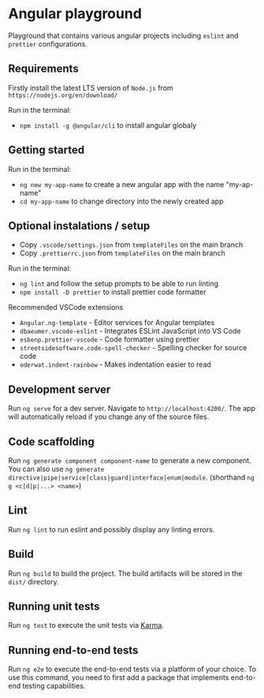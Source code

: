 # Angular playground

Playground that contains various angular projects including `eslint` and `prettier` configurations.

## Requirements

Firstly install the latest LTS version of `Node.js` from `https://nodejs.org/en/download/`

Run in the terminal:

- `npm install -g @angular/cli` to install angular globaly

## Getting started

Run in the terminal:

- `ng new my-app-name` to create a new angular app with the name "my-ap-name"
- `cd my-app-name` to change directory into the newly created app

## Optional instalations / setup

- Copy `.vscode/settings.json` from `templateFiles` on the main branch
- Copy `.prettierrc.json` from `templateFiles` on the main branch

Run in the terminal:

- `ng lint` and follow the setup prompts to be able to run linting
- `npm install -D prettier` to install prettier code formatter

Recommended VSCode extensions

- `Angular.ng-template` - Editor services for Angular templates
- `dbaeumer.vscode-eslint` - Integrates ESLint JavaScript into VS Code
- `esbenp.prettier-vscode` - Code formatter using prettier
- `streetsidesoftware.code-spell-checker` - Spelling checker for source code
- `oderwat.indent-rainbow` - Makes indentation easier to read

## Development server

Run `ng serve` for a dev server. Navigate to `http://localhost:4200/`. The app will automatically reload if you change any of the source files.

## Code scaffolding

Run `ng generate component component-name` to generate a new component. You can also use `ng generate directive|pipe|service|class|guard|interface|enum|module`. (shorthand `ng g <c|d|p|...> <name>`)

## Lint

Run `ng lint` to run eslint and possibly display any linting errors.

## Build

Run `ng build` to build the project. The build artifacts will be stored in the `dist/` directory.

## Running unit tests

Run `ng test` to execute the unit tests via [Karma](https://karma-runner.github.io).

## Running end-to-end tests

Run `ng e2e` to execute the end-to-end tests via a platform of your choice. To use this command, you need to first add a package that implements end-to-end testing capabilities.
